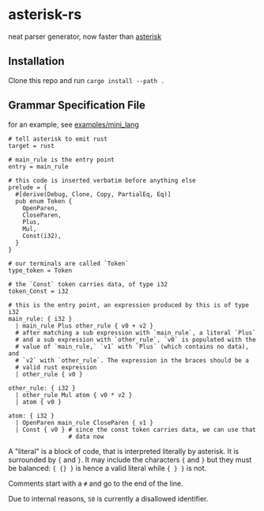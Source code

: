 # asterisk-rs

neat parser generator, now faster than [asterisk](https://github.com/HSMF/asterisk)

## Installation

Clone this repo and run `cargo install --path .`

## Grammar Specification File

for an example, see [examples/mini_lang](./examples/mini_lang/src/grammar.ast)

```asterisk
# tell asterisk to emit rust
target = rust

# main_rule is the entry point
entry = main_rule

# this code is inserted verbatim before anything else
prelude = {
  #[derive(Debug, Clone, Copy, PartialEq, Eq)]
  pub enum Token {
    OpenParen,
    CloseParen,
    Plus,
    Mul,
    Const(i32),
  }
}

# our terminals are called `Token`
type_token = Token

# the `Const` token carries data, of type i32
token_Const = i32

# this is the entry point, an expression produced by this is of type i32
main_rule: { i32 }
  | main_rule Plus other_rule { v0 + v2 }
  # after matching a sub expression with `main_rule`, a literal `Plus`
  # and a sub expression with `other_rule`, `v0` is populated with the
  # value of `main_rule,` `v1` with `Plus` (which contains no data), and
  # `v2` with `other_rule`. The expression in the braces should be a
  # valid rust expression
  | other_rule { v0 }

other_rule: { i32 }
  | other_rule Mul atom { v0 * v2 }
  | atom { v0 }

atom: { i32 }
  | OpenParen main_rule CloseParen { v1 }
  | Const { v0 } # since the const token carries data, we can use that
                 # data now
```

A "literal" is a block of code, that is interpreted literally by asterisk. It is surrounded by `{` and `}`. It may include the characters `{` and `}` but they must be balanced: `{ {} }` is hence a valid
literal while `{ } }` is not.

Comments start with a `#` and go to the end of the line.

Due to internal reasons, `S0` is currently a disallowed identifier.
